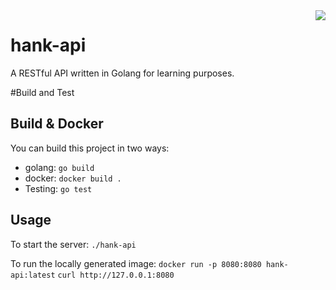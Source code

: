<img align="right" src="http://i.imgur.com/A1LJj6M.png">

hank-api
===============

A RESTful API written in Golang for learning purposes.

#Build and Test

## Build & Docker
You can build this project in two ways:

- golang: `go build`
- docker: `docker build .`
- Testing: `go test`

## Usage
To start the server: `./hank-api`

To run the locally generated image:
`docker run -p 8080:8080 hank-api:latest`
`curl http://127.0.0.1:8080`
